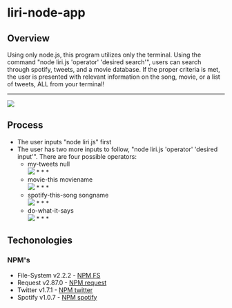 # liri-node-app

## Overview

Using only node.js, this program utilizes only the terminal. Using the command "node liri.js 'operator' 'desired search'", users can search through spotify, tweets, and a movie database. If the proper criteria is met, the user is presented with relevant information on the song, movie, or a list of tweets, ALL from your terminal!

* * *
<img src="https://cdn.discordapp.com/attachments/446103300069392385/448265107282329630/unknown.png">

## Process

- The user inputs "node liri.js" first
- The user has two more inputs to follow, "node liri.js 'operator' 'desired input'". There are four possible operators:
    - my-tweets null <br> <img src="https://cdn.discordapp.com/attachments/446103300069392385/448269528468684801/unknown.png"> * * *
    - movie-this moviename <br> <img src="https://cdn.discordapp.com/attachments/446103300069392385/448269405139501096/unknown.png"> * * *
    - spotify-this-song songname <br> <img src="https://cdn.discordapp.com/attachments/446103300069392385/448269798237798410/unknown.png"> * * *
    - do-what-it-says <br> <img src="https://cdn.discordapp.com/attachments/446103300069392385/448269995143856129/unknown.png"> * * *

## Techonologies

### NPM's

- File-System v2.2.2 - [NPM FS](https://www.npmjs.com/package/file-system)
- Request v2.87.0 - [NPM request](https://www.npmjs.com/package/request)
- Twitter v1.7.1 - [NPM twitter](https://www.npmjs.com/package/twitter)
- Spotify v1.0.7 - [NPM spotify](https://www.npmjs.com/package/node-spotify-api)
